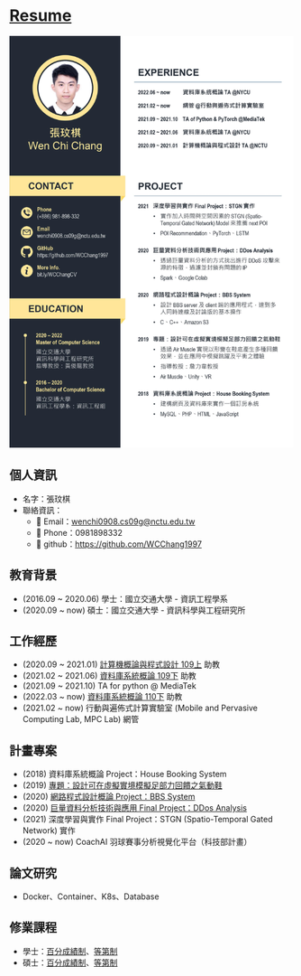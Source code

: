 # [Resume](https://bit.ly/WCChangCV)
![](https://github.com/WCChang1997/Archived/blob/88be2ae1599930c970284b787da1ad64ae007e75/Resume_20220426.jpg)
## 個人資訊
- 名字：張玟棋
- 聯絡資訊：
    - :e-mail: Email：wenchi0908.cs09g@nctu.edu.tw
    - :iphone: Phone：0981898332
    - :link: github：https://github.com/WCChang1997

## 教育背景
- (2016.09 ~ 2020.06) 學士：國立交通大學 - 資訊工程學系
- (2020.09 ~ now) 碩士：國立交通大學 - 資訊科學與工程研究所

## 工作經歷
- (2020.09 ~ 2021.01) [計算機概論與程式設計 109上](https://timetable.nycu.edu.tw/?r=main/crsoutline&Acy=109&Sem=1&CrsNo=1173&lang=zh-tw) 助教
- (2021.02 ~ 2021.06) [資料庫系統概論 109下](https://timetable.nycu.edu.tw/?r=main/crsoutline&Acy=109&Sem=2&CrsNo=1175&lang=zh-tw) 助教
- (2021.09 ~ 2021.10) TA for python @ MediaTek
- (2022.03 ~ now) [資料庫系統概論 110下](https://timetable.nycu.edu.tw/?r=main/crsoutline&Acy=110&Sem=2&CrsNo=1169&lang=zh-tw) 助教
- (2021.02 ~ now) 行動與遍佈式計算實驗室 (Mobile and Pervasive Computing Lab, MPC Lab) 網管

## 計畫專案
- (2018) 資料庫系統概論 Project：House Booking System
- (2019) [專題：設計可在虛擬實境模擬足部力回饋之氣動鞋](https://github.com/WCChang1997/2019-senior_project.git)
- (2020) [網路程式設計概論 Project：BBS System](https://github.com/WCChang1997/2020-NP_project.git)
- (2020) [巨量資料分析技術與應用 Final Project：DDos Analysis](https://github.com/WCChang1997/2020-BD_final_project.git)
- (2021) 深度學習與實作 Final Project：STGN (Spatio-Temporal Gated Network) 實作
- (2020 ~ now) CoachAI 羽球賽事分析視覺化平台（科技部計畫）

## 論文研究
- Docker、Container、K8s、Database

## 修業課程
- 學士：[百分成績制](https://drive.google.com/file/d/1oe7pIqLGlagCO8cXxDVjm8k7Ojch-noW/view?usp=sharing)、[等第制](https://drive.google.com/file/d/1sguEndS3CrYopQWj9QeB_SVh_6m-6dAQ/view?usp=sharing)
- 碩士：[百分成績制](https://drive.google.com/file/d/1_B0hIYMwKTtDmZs5YO4D64_dI6w6V9f0/view?usp=sharing)、[等第制](https://drive.google.com/file/d/10tyRyGqErbV4Vo-hDnvNJxWKknpSR9Y2/view?usp=sharing)

